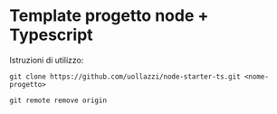 # Template progetto node + Typescript

Istruzioni di utilizzo:

```
git clone https://github.com/uollazzi/node-starter-ts.git <nome-progetto>
```

```
git remote remove origin
```